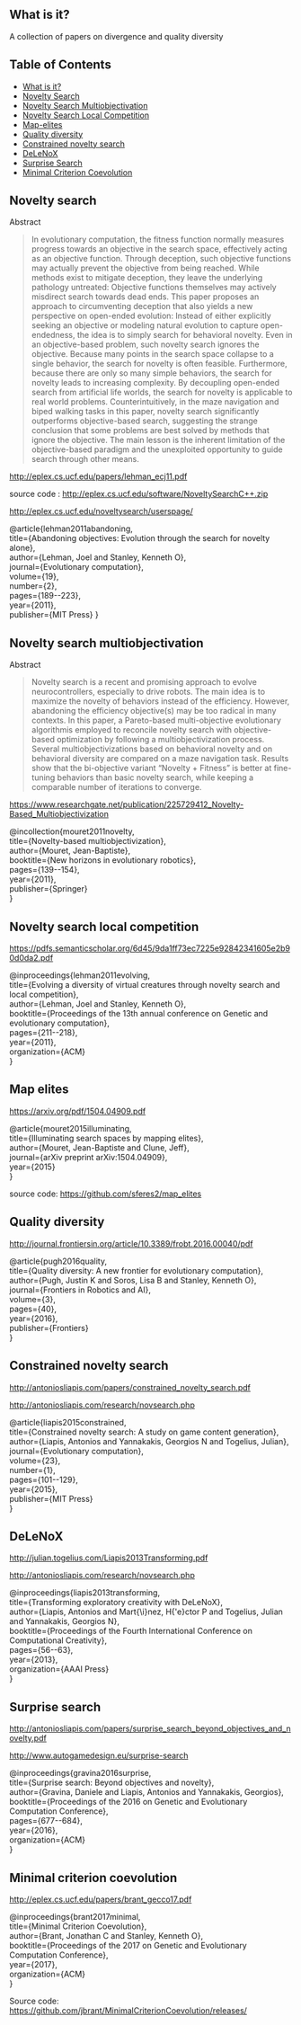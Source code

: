 ## What is it?

A collection of papers on divergence and quality diversity

## Table of Contents

- [What is it?](#what-is-it)
- [Novelty Search](#novelty-search)
- [Novelty Search Multiobjectivation](#novelty-search-multiobjectivation)
- [Novelty Search Local Competition](#novelty-search-local-competition)
- [Map-elites](#map-elites)
- [Quality diversity](#quality-diversity)
- [Constrained novelty search](#constrained-novelty-search)
- [DeLeNoX](#deLeNoX)
- [Surprise Search](#surprise-search)
- [Minimal Criterion Coevolution](#minimal-criterion-coevolution)


## Novelty search

Abstract

<blockquote> In evolutionary computation, the fitness function normally measures
progress towards an objective in the search space, effectively acting as an objective
function. Through deception, such objective functions may actually prevent
the objective from being reached. While methods exist to mitigate deception,
they leave the underlying pathology untreated: Objective functions themselves
may actively misdirect search towards dead ends. This paper proposes an
approach to circumventing deception that also yields a new perspective on
open-ended evolution: Instead of either explicitly seeking an objective or
modeling natural evolution to capture open-endedness, the idea is to simply
search for behavioral novelty. Even in an objective-based problem, such novelty
search ignores the objective. Because many points in the search space collapse
to a single behavior, the search for novelty is often feasible. Furthermore,
because there are only so many simple behaviors, the search for novelty leads
to increasing complexity. By decoupling open-ended search from artificial life
worlds, the search for novelty is applicable to real world problems. Counterintuitively,
in the maze navigation and biped walking tasks in this paper,
novelty search significantly outperforms objective-based search, suggesting the
strange conclusion that some problems are best solved by methods that ignore
the objective. The main lesson is the inherent limitation of the objective-based
paradigm and the unexploited opportunity to guide search through other means. </blockquote>

http://eplex.cs.ucf.edu/papers/lehman_ecj11.pdf

source code : http://eplex.cs.ucf.edu/software/NoveltySearchC++.zip

http://eplex.cs.ucf.edu/noveltysearch/userspage/

		
@article{lehman2011abandoning,<br>
title={Abandoning objectives: Evolution through the search for novelty alone},<br>
  author={Lehman, Joel and Stanley, Kenneth O},<br>
  journal={Evolutionary computation},<br>
  volume={19},<br>
  number={2},<br>
  pages={189--223},<br>
  year={2011},<br>
  publisher={MIT Press}	}


## Novelty search multiobjectivation

Abstract

<blockquote> Novelty search is a recent and promising approach to evolve neurocontrollers, especially to drive robots. The main idea is to maximize the novelty of behaviors instead of the efficiency. However, abandoning the efficiency objective(s) may be too radical in many contexts. In this paper, a Pareto-based multi-objective evolutionary algorithmis employed to reconcile novelty search with objective-based optimization by following a multiobjectivization process. Several multiobjectivizations based on behavioral novelty and on behavioral diversity are compared on a maze navigation task. Results show that the bi-objective variant “Novelty + Fitness” is better at fine-tuning behaviors than basic novelty search, while keeping a comparable number of iterations to converge. </blockquote>

https://www.researchgate.net/publication/225729412_Novelty-Based_Multiobjectivization

@incollection{mouret2011novelty,<br>
  title={Novelty-based multiobjectivization},<br>
  author={Mouret, Jean-Baptiste},<br>
  booktitle={New horizons in evolutionary robotics},<br>
  pages={139--154},<br>
  year={2011},<br>
  publisher={Springer}<br>
}

## Novelty search local competition

https://pdfs.semanticscholar.org/6d45/9da1ff73ec7225e92842341605e2b90d0da2.pdf

@inproceedings{lehman2011evolving,<br>
  title={Evolving a diversity of virtual creatures through novelty search and local competition},<br>
  author={Lehman, Joel and Stanley, Kenneth O},<br>
  booktitle={Proceedings of the 13th annual conference on Genetic and evolutionary computation},<br>
  pages={211--218},<br>
  year={2011},<br>
  organization={ACM}<br>
}

## Map elites

https://arxiv.org/pdf/1504.04909.pdf

@article{mouret2015illuminating,<br>
  title={Illuminating search spaces by mapping elites},<br>
  author={Mouret, Jean-Baptiste and Clune, Jeff},<br>
  journal={arXiv preprint arXiv:1504.04909},<br>
  year={2015}<br>
}

source code: https://github.com/sferes2/map_elites

## Quality diversity

http://journal.frontiersin.org/article/10.3389/frobt.2016.00040/pdf

@article{pugh2016quality,<br>
  title={Quality diversity: A new frontier for evolutionary computation},<br>
  author={Pugh, Justin K and Soros, Lisa B and Stanley, Kenneth O},<br>
  journal={Frontiers in Robotics and AI},<br>
  volume={3},<br>
  pages={40},<br>
  year={2016},<br>
  publisher={Frontiers}<br>
}

## Constrained novelty search

http://antoniosliapis.com/papers/constrained_novelty_search.pdf

http://antoniosliapis.com/research/novsearch.php

@article{liapis2015constrained,<br>
  title={Constrained novelty search: A study on game content generation},<br>
  author={Liapis, Antonios and Yannakakis, Georgios N and Togelius, Julian},<br>
  journal={Evolutionary computation},<br>
  volume={23},<br>
  number={1},<br>
  pages={101--129},<br>
  year={2015},<br>
  publisher={MIT Press}<br>
}

## DeLeNoX

http://julian.togelius.com/Liapis2013Transforming.pdf

http://antoniosliapis.com/research/novsearch.php

@inproceedings{liapis2013transforming,<br>
  title={Transforming exploratory creativity with DeLeNoX},<br>
  author={Liapis, Antonios and Mart{\i}nez, H{\'e}ctor P and Togelius, Julian and Yannakakis, Georgios N},<br>
  booktitle={Proceedings of the Fourth International Conference on Computational Creativity},<br>
  pages={56--63},<br>
  year={2013},<br>
  organization={AAAI Press}<br>
}

## Surprise search

http://antoniosliapis.com/papers/surprise_search_beyond_objectives_and_novelty.pdf

http://www.autogamedesign.eu/surprise-search

@inproceedings{gravina2016surprise,<br>
  title={Surprise search: Beyond objectives and novelty},<br>
  author={Gravina, Daniele and Liapis, Antonios and Yannakakis, Georgios},<br>
  booktitle={Proceedings of the 2016 on Genetic and Evolutionary Computation Conference},<br>
  pages={677--684},<br>
  year={2016},<br>
  organization={ACM}<br>
}

## Minimal criterion coevolution

http://eplex.cs.ucf.edu/papers/brant_gecco17.pdf

@inproceedings{brant2017minimal,<br>
  title={Minimal Criterion Coevolution},<br>
  author={Brant, Jonathan C and  Stanley, Kenneth O},<br>
  booktitle={Proceedings of the 2017 on Genetic and Evolutionary Computation Conference},<br>
  year={2017},<br>
  organization={ACM}<br>
}

Source code: https://github.com/jbrant/MinimalCriterionCoevolution/releases/
